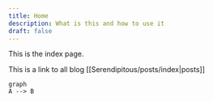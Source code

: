 ```yaml
---
title: Home
description: What is this and how to use it
draft: false
---
```

This is the index page.

This is a link to all blog [[Serendipitous/posts/index|posts]]

```mermaid
graph
A --> B
```
